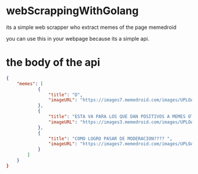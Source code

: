 # webScrappingWithGolang

its a simple web scrapper who extract memes of the page memedroid 

you can use this in your webpage because its a simple api.


# the body of the api

```json
{
	"memes": [
			{
				"title": "D",
				"imageURL": "https://images7.memedroid.com/images/UPLOADED889/6008ac9089c99.jpeg"
			},
			{
				"title": "ESTA VA PARA LOS QUE DAN POSITIVOS A MEMES OTAKUS .I.",
				"imageURL": "https://images3.memedroid.com/images/UPLOADED407/6008ae32f1c6b.jpeg"
			},
			{
				"title": "COMO LOGRO PASAR DE MODERACION???? ",
				"imageURL": "https://images7.memedroid.com/images/UPLOADED614/6008a33943d0e.jpeg"
			}
		]
	}
}
```
